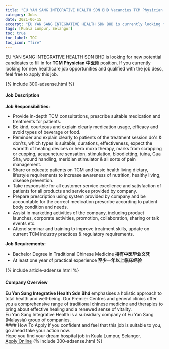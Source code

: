 ```yaml
---
title: "EU YAN SANG INTEGRATIVE HEALTH SDN BHD Vacancies TCM Physician 中医师" 
category: Jobs 
date: 2021-06-15 
excerpt: "EU YAN SANG INTEGRATIVE HEALTH SDN BHD is currently looking for suitable person to fill in the TCM Physician 中医师 which positioned at Kuala Lumpur, Selangor" 
tags: [Kuala Lumpur, Selangor] 
toc: true 
toc_label: TOC 
toc_icon: "fire" 
--- 
```


<p>EU YAN SANG INTEGRATIVE HEALTH SDN BHD is looking for new potential candidates to fill in for <b>TCM Physician 中医师</b> position. If you currently looking for new healthcare job opportunities and qualified with the job desc, feel free to apply this job.
</p>{% include 300-adsense.html %} 
<div><div><h4>Job Description</h4></div><div><div><span><div><div><div><strong>Job Responsibilities:</strong></div><ul><li>Provide in-depth TCM consultations, prescribe suitable medication and treatments for patients.</li><li>Be kind, courteous and explain clearly medication usage, efficacy and avoid types of beverage or food.</li><li>Reminder and explain clearly to patients of the treatment session do's &amp; don'ts, which types is suitable, durations, effectiveness, expect the warmth of heating devices or herb moxa therapy, marks from scrapping or cupping, acupuncture sensation, stimulation, bloodletting, tuina, Gua Sha, wound handling, meridian stimulator &amp; all sorts of pain management.&#160;&#160;</li><li>Share or educate patients on TCM and basic health living dietary, lifestyle requirements to increase awareness of nutrition, healthy living, disease prevention.&#160;</li><li>Take responsible for all customer service excellence and satisfaction of patients for all products and services provided by company.</li><li>Prepare prescription using system provided by company and be accountable for the correct medication prescribe according to patient body condition and needs.</li><li>Assist in marketing activities of the company, including product launches, corporate activities, promotion, collaboration, sharing or talk events etc.</li><li>Attend seminar and training to improve treatment skills, update on current TCM industry practices &amp; regulatory requirements.</li></ul><div><strong>Job Requirements:</strong></div><ul><li>Bachelor Degree in Traditional Chinese Medicine<strong> &#25345;&#26377;&#20013;&#21307;&#27605;&#19994;&#25991;&#20973;</strong></li><li>At least one year of practical experience<strong> &#33267;&#23569;&#19968;&#24180;&#20197;&#19978;&#20020;&#24202;&#32463;&#39564;</strong></li></ul></div></div></span></div></div></div> 
{% include article-adsense.html %} 
<div><div><h4>Company Overview</h4></div><div><div><span><div><div>
<strong>Eu Yan Sang Integrative Health Sdn Bhd&#160;</strong>emphasises a holistic approach to total health and well-being. Our Premier Centres and general clinics offer you a comprehensive range of traditional chinese medicine and therapies to bring about effective healing and a renewed sense of vitality.</div>
<div>
	Eu Yan Sang Integrative Health is a subsidiary company of Eu Yan Sang (Malaysia) group of companies.</div></div></span></div></div></div> 
#### How To Apply 
If you confident and feel that this job is suitable to you, go ahead take your action now. <br/> 
Hope you find your dream hospital job in Kuala Lumpur, Selangor. <br/> 
<a href="https://www.jobstreet.com.my/en/job/tcm-physician-中医师-4567335?jobId=jobstreet-my-job-4567335" class="btn btn--warning" target="_blank" rel="nofollow noopenner">Apply Online</a> 
{% include 300-adsense.html %} 